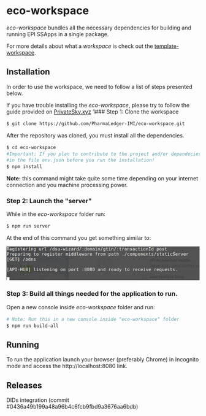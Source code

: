 # eco-workspace

_eco-workspace_ bundles all the necessary dependencies for building and running EPI SSApps in a single package.

For more details about what a _workspace_ is check out the [template-workspace](https://github.com/PrivateSky/template-workspace).

## Installation

In order to use the workspace, we need to follow a list of steps presented below.

If you have trouble installing the _eco-workspace_, please try to follow the guide provided on [PrivateSky.xyz](https://privatesky.xyz/?Start/installation)
1### Step 1: Clone the workspace

```sh
$ git clone https://github.com/PharmaLedger-IMI/eco-workspace.git
```

After the repository was cloned, you must install all the dependencies.

```sh
$ cd eco-workspace
#Important: If you plan to contribute to the project and/or dependecies please set DEV:true
#in the file env.json before you run the installation!
$ npm install
```

**Note:** this command might take quite some time depending on your internet connection and you machine processing power.

### Step 2: Launch the "server"

While in the _eco-workspace_ folder run:

```sh
$ npm run server
```

At the end of this command you get something similar to:

![alt text](scr-npm-run-server.png)

### Step 3: Build all things needed for the application to run.

Open a new console inside _eco-workspace_ folder and run:

```sh
# Note: Run this in a new console inside "eco-workspace" folder
$ npm run build-all
```

## Running

To run the application launch your browser (preferably Chrome) in Incognito mode and access the http://localhost:8080 link.

## Releases

DIDs integration (commit #0436a49b199a48a96b4c6fcb9fbd9a3676aa6bdb)
